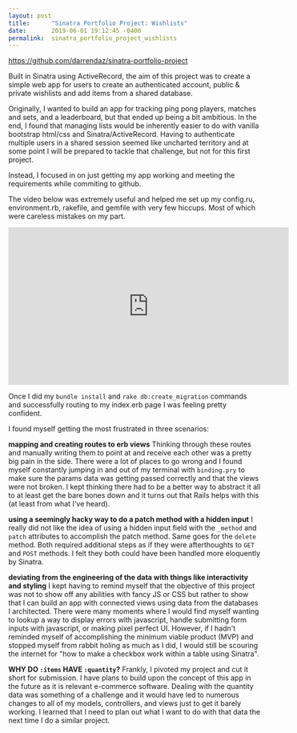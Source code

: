 ```yaml
---
layout: post
title:      "Sinatra Portfolio Project: Wishlists"
date:       2019-06-01 19:12:45 -0400
permalink:  sinatra_portfolio_project_wishlists
---
```


https://github.com/darrendaz/sinatra-portfolio-project

Built in Sinatra using ActiveRecord, the aim of this project was to create a simple web app for users to create an authenticated account, public & private wishlists and add items from a shared database.

Originally, I wanted to build an app for tracking ping pong players, matches and sets, and a leaderboard, but that ended up being a bit ambitious. In the end, I found that managing lists would be inherently easier to do with vanilla bootstrap html/css and Sinatra/ActiveRecord. Having to authenticate multiple users in a shared session seemed like uncharted territory and at some point I will be prepared to tackle that challenge, but not for this first project.

Instead, I focused in on just getting my app working and meeting the requirements while commiting to github.

The video below was extremely useful and helped me set up my config.ru, environment.rb, rakefile, and gemfile with very few hiccups. Most of which were careless mistakes on my part.

<iframe width="560" height="315" src="https://www.youtube.com/embed/_S1s6R-_wYc" frameborder="0" allow="accelerometer; autoplay; encrypted-media; gyroscope; picture-in-picture" allowfullscreen></iframe>

Once I did my `bundle install` and `rake db:create_migration` commands and successfully routing to my index.erb page I was feeling pretty confident.

I found myself getting the most frustrated in three scenarios:

**mapping and creating routes to erb views**
Thinking through these routes and manually writing them to point at and receive each other was a pretty big pain in the side.  There were a lot of places to go wrong and I found myself constantly jumping in and out of my terminal with `binding.pry` to make sure the params data was getting passed correctly and that the views were not broken. I kept thinking there had to be a better way to abstract it all to at least get the bare bones down and it turns out that Rails helps with this (at least from what I've heard).

**using a seemingly hacky way to do a patch method with a hidden input**
I really did not like the idea of using a hidden input field with the `_method` and `patch` attributes to accomplish the patch method. Same goes for the `delete` method. Both required additional steps as if they were afterthoughts to `GET` and `POST` methods. I felt they both could have been handled more eloquently by Sinatra.

**deviating from the engineering of the data with things like interactivity and styling**
I kept having to remind myself that the objective of this project was not to show off any abilities with fancy JS or CSS but rather to show that I can build an app with connected views using data from the databases I architected. There were many moments where I would find myself wanting to lookup a way to display errors with javascript, handle submitting form inputs with javascript, or making pixel perfect UI. However, if I hadn't reminded myself of accomplishing the minimum viable product (MVP) and stopped myself from rabbit holing as much as I did, I would still be scouring the internet for "how to make a checkbox work within a table using Sinatra".


**WHY DO `:items` HAVE `:quantity`?**
Frankly, I pivoted my project and cut it short for submission. I have plans to build upon the concept of this app in the future as it is relevant e-commerce software. Dealing with the quantity data was something of a challenge and it would have led to numerous changes to all of my models, controllers, and views just to get it barely working. I learned that I need to plan out what I want to do with that data the next time I do a similar project.

